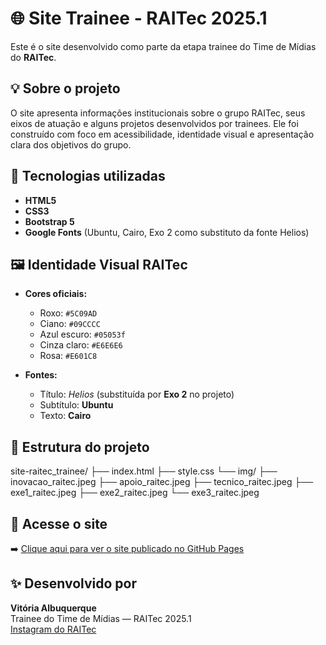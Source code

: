 # 🌐 Site Trainee - RAITec 2025.1

Este é o site desenvolvido como parte da etapa trainee do Time de Mídias do **RAITec**.

## 💡 Sobre o projeto

O site apresenta informações institucionais sobre o grupo RAITec, seus eixos de atuação e alguns projetos desenvolvidos por trainees. Ele foi construído com foco em acessibilidade, identidade visual e apresentação clara dos objetivos do grupo.

## 🔧 Tecnologias utilizadas

- **HTML5**
- **CSS3**
- **Bootstrap 5**
- **Google Fonts** (Ubuntu, Cairo, Exo 2 como substituto da fonte Helios)

## 🖼️ Identidade Visual RAITec

- **Cores oficiais:**
  - Roxo: `#5C09AD`
  - Ciano: `#09CCCC`
  - Azul escuro: `#05053f`
  - Cinza claro: `#E6E6E6`
  - Rosa: `#E601C8`

- **Fontes:**
  - Título: *Helios* (substituída por **Exo 2** no projeto)
  - Subtítulo: **Ubuntu**
  - Texto: **Cairo**

## 📁 Estrutura do projeto

site-raitec_trainee/
├── index.html
├── style.css
└── img/
├── inovacao_raitec.jpeg
├── apoio_raitec.jpeg
├── tecnico_raitec.jpeg
├── exe1_raitec.jpeg
├── exe2_raitec.jpeg
└── exe3_raitec.jpeg


## 🔗 Acesse o site

➡️ [Clique aqui para ver o site publicado no GitHub Pages](https://vitoriall.github.io/site-raitec_trainee/)

## ✨ Desenvolvido por

**Vitória Albuquerque**  
Trainee do Time de Mídias — RAITec 2025.1  
[Instagram do RAITec](https://www.instagram.com/raitec.ufc)
